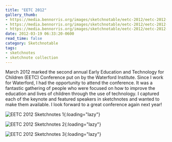 ```yaml
---
title: "EETC 2012"
gallery_thumb:
- https://media.bennorris.org/images/sketchnotable/eetc-2012/eetc-2012-sketchnotes-01.jpg
- https://media.bennorris.org/images/sketchnotable/eetc-2012/eetc-2012-sketchnotes-02.jpg
- https://media.bennorris.org/images/sketchnotable/eetc-2012/eetc-2012-sketchnotes-03.jpg
date: 2012-03-19 06:33:20-0600
read_time: false
category: Sketchnotable
tags:
- sketchnotes
- sketchnote collection
---
```


March 2012 marked the second annual Early Education and Technology for Children (EETC) Conference put on by the Waterford Institute. Since I work for Waterford, I had the opportunity to attend the conference. It was a fantastic gathering of people who were focused on how to improve the education and lives of children through the use of technology. I captured each of the keynote and featured speakers in sketchnotes and wanted to make them available. I look forward to a great conference again next year!

![EETC 2012 Sketchnotes 1](https://media.bennorris.org/images/sketchnotable/eetc-2012/eetc-2012-sketchnotes-01.jpg){:loading="lazy"}

![EETC 2012 Sketchnotes 2](https://media.bennorris.org/images/sketchnotable/eetc-2012/eetc-2012-sketchnotes-02.jpg){:loading="lazy"}

![EETC 2012 Sketchnotes 3](https://media.bennorris.org/images/sketchnotable/eetc-2012/eetc-2012-sketchnotes-03.jpg){:loading="lazy"}
